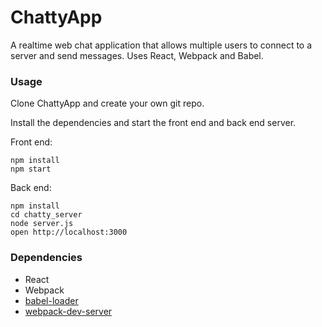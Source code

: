 ChattyApp
=====================

A realtime web chat application that allows multiple users to connect to a
server and send messages. Uses React, Webpack and Babel.

### Usage

Clone ChattyApp and create your own git repo.


Install the dependencies and start the front end and back end server.

Front end:

```
npm install
npm start

```

Back end:

```
npm install
cd chatty_server
node server.js
open http://localhost:3000
```


### Dependencies

* React
* Webpack
* [babel-loader](https://github.com/babel/babel-loader)
* [webpack-dev-server](https://github.com/webpack/webpack-dev-server)